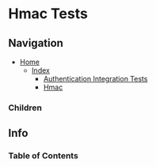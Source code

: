 # Hmac Tests

## Navigation

* [Home](/README.md)
	* [Index](/docs/Index.md)
		* [Authentication Integration Tests](/src/AuthenticationIntegrationsTests/README.md)
		* [Hmac](/src/Authentication/Hmac/README.md)

### Children

## Info

### Table of Contents